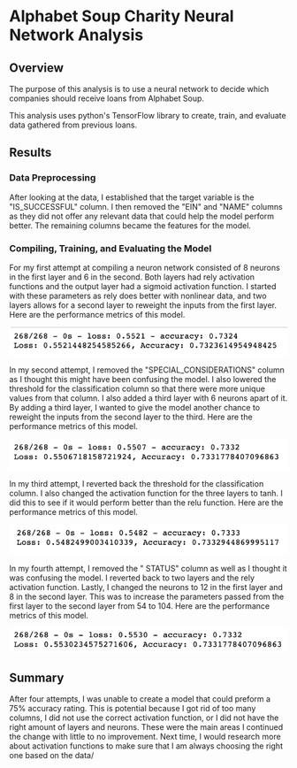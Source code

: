 # Alphabet Soup Charity Neural Network Analysis

## Overview

The purpose of this analysis is to use a neural network to decide which companies should receive loans from Alphabet Soup. 

This analysis uses python's TensorFlow library to create, train, and evaluate data gathered from previous loans.

## Results

### Data Preprocessing

After looking at the data, I established that the target variable is the "IS_SUCCESSFUL" column. I then removed the "EIN" and "NAME" columns as they did not offer any relevant data that could help the model perform better. The remaining columns became the features for the model.

### Compiling, Training, and Evaluating the Model

For my first attempt at compiling a neuron network consisted of 8 neurons in the first layer and 6 in the second. Both layers had rely activation functions and the output layer had a sigmoid activation function. I started with these parameters as rely does better with nonlinear data, and two layers allows for a second layer to reweight the inputs from the first layer. Here are the performance metrics of this model.

![ASC_scores](Images/ASC_scores.png)

In my second attempt, I removed the "SPECIAL_CONSIDERATIONS" column as I thought this might have been confusing the model. I also lowered the threshold for the classification column so that there were more unique values from that column. I also added a third layer with 6 neurons apart of it. By adding a third layer, I wanted to give the model another chance to reweight the inputs from the second layer to the third. Here are the performance metrics of this model.

![ASC_Ov1_scores](Images/ASC_Ov1_scores.png)

In my third attempt, I reverted back the threshold for the classification column. I also changed the activation function for the three layers to tanh. I did this to see if it would perform better than the relu function. Here are the performance metrics of this model.

![ASC_Ov2_scores](Images/ASC_Ov2_scores.png)

In my fourth attempt, I removed the " STATUS" column as well as I thought it was confusing the model. I reverted back to two layers and the rely activation function. Lastly, I changed the neurons to 12 in the first layer and 8 in the second layer. This was to increase the parameters passed from the first layer to the second layer from 54 to 104. Here are the performance metrics of this model.

![ASC_Ov3_scores](Images/ASC_Ov3_scores.png)

## Summary

After four attempts, I was unable to create a model that could preform a 75% accuracy rating. This is potential because I got rid of too many columns, I did not use the correct activation function, or I did not have the right amount of layers and neurons. These were the main areas I continued the change with little to no improvement. Next time, I would research more about activation functions to make sure that I am always choosing the right one based on the data/ 

